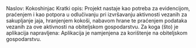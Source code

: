 Naslov: Kokoshinjac
Kratki opis: Projekt nastaje kao potreba za evidencijom, praćenjem i kao potpora u odlučivanju pri izvršavanju aktivnosti vezanih za sakupljanje jaja, hranjenjem kokoši, nabavom hrane te praćenjem podataka vezanih za ove aktivnosti na obiteljskom gospodarstvu.
Za koga (što) je aplikacija napravljena: Aplikacija je namjenjena za korištenje na obiteljskom gospodarstvu.
